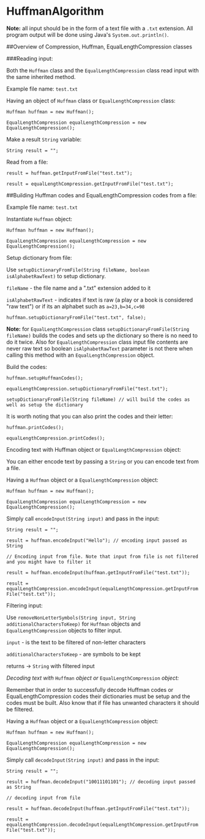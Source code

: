 # HuffmanAlgorithm

**Note:** all input should be in the form of a text file with a `.txt` extension. All program output will be done using Java's `System.out.println()`.

##Overview of Compression, Huffman, EqualLengthCompression classes

###Reading input:

Both the `Huffman` class and the `EqualLengthCompression` class read input with the same inherited method.

Example file name: `test.txt`

Having an object of `Huffman` class or `EqualLengthCompression` class:

`Huffman huffman = new Huffman();`

`EqualLengthCompression equalLengthCompression = new EqualLengthCompression();`

Make a result `String` variable:

`String result = "";`

Read from a file:

`result = huffman.getInputFromFile("test.txt");`

`result = equalLengthCompression.getInputFromFile("test.txt");`

##Building Huffman codes and EqualLengthCompression codes from a file:

Example file name: `test.txt`

Instantiate `Huffman` object:

`Huffman huffman = new Huffman();`

`EqualLengthCompression equalLengthCompression = new EqualLengthCompression();`

Setup dictionary from file:

Use `setupDictionaryFromFile(String fileName, boolean isAlphabetRawText)` to setup dictionary.

`fileName` - the file name and a ".txt" extension added to it

`isAlphabetRawText` - indicates if text is raw (a play or a book is considered "raw text") or if its an alphabet such as
`a=23,b=34,c=98`

`huffman.setupDictionaryFromFile("test.txt", false);`

**Note:** for `EqualLengthCompression` class `setupDictionaryFromFile(String fileName)` builds the codes and
      sets up the dictionary so there is no need to do it twice. Also for `EqualLengthCompression` class input file	
      contents are never raw text so boolean `isAlphabetRawText` parameter is not there when calling this method 
      with an `EqualLengthCompression` object.

Build the codes:

`huffman.setupHuffmanCodes();`

`equalLengthCompression.setupDictionaryFromFile("test.txt");`

`setupDictionaryFromFile(String fileName) // will build the codes as well as setup the dictionary`

It is worth noting that you can also print the codes and their letter:

`huffman.printCodes();`

`equalLengthCompression.printCodes();`

Encoding text with Huffman object or `EqualLengthCompression` object:

You can either encode text by passing a `String` or you can encode text from a file.

Having a `Huffman` object or a `EqualLengthCompression` object:

`Huffman huffman = new Huffman();`

`EqualLengthCompression equalLengthCompression = new EqualLengthCompression();`

Simply call `encodeInput(String input)` and pass in the input:

`String result = "";`

`result = huffman.encodeInput("Hello"); // encoding input passed as String`
	
`// Encoding input from file. Note that input from file is not filtered and you might have to filter it`

`result = huffman.encodeInput(huffman.getInputFromFile("test.txt"));`

`result = equalLengthCompression.encodeInput(equalLengthCompression.getInputFromFile("test.txt"));`

Filtering input:

Use `removeNonLetterSymbols(String input, String additionalCharactersToKeep)` for `Huffman` objects and `EqualLengthCompression` objects to filter input.

`input` - is the text to be filtered of non-letter characters

`additionalCharactersToKeep` - are symbols to be kept

returns -> `String` with filtered input

*Decoding text with* `Huffman` *object or* `EqualLengthCompression` *object:*

Remember that in order to successfully decode Huffman codes or EqualLengthCompression codes
their dictionaries must be setup and the codes must be built. Also know that if file has
unwanted characters it should be filtered.

Having a `Huffman` object or a `EqualLengthCompression` object:

`Huffman huffman = new Huffman();`

`EqualLengthCompression equalLengthCompression = new EqualLengthCompression();`

Simply call `decodeInput(String input)` and pass in the input:

`String result = "";`

`result = huffman.decodeInput("10011101101"); // decoding input passed as String`

`// decoding input from file`

`result = huffman.decodeInput(huffman.getInputFromFile("test.txt"));`

`result = equalLengthCompression.decodeInput(equalLengthCompression.getInputFromFile("test.txt"));`

